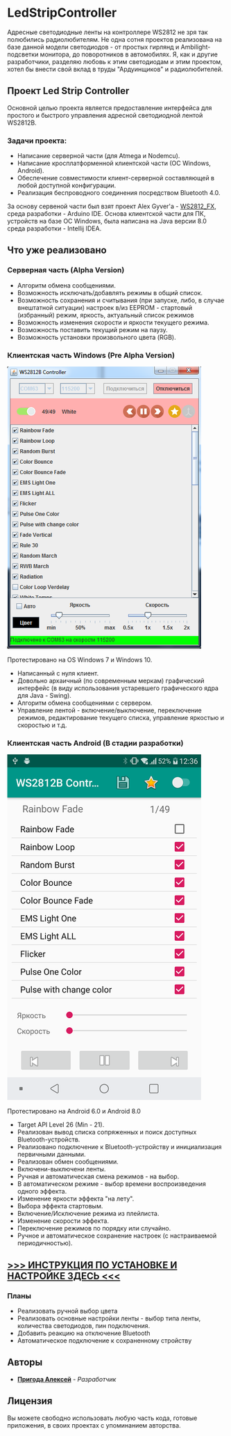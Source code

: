 # LedStripController
Адресные светодиодные ленты на контроллере WS2812 не зря так полюбились радиолюбителям. Не одна сотня проектов реализована
на базе данной модели светодиодов - от простых гирлянд и Ambilight-подсветки монитора, до поворотников в автомобилях. 
Я, как и другие разработчики, разделяю любовь к этим светодиодам и этим проектом, хотел бы внести свой вклад в труды "Ардуинщиков" и радиолюбителей.

## Проект Led Strip Controller
Основной целью проекта является предоставление интерфейса для простого и быстрого управления адресной светодиодной лентой WS2812B.

### Задачи проекта:
* Написание серверной части (для Atmega и Nodemcu).
* Написание кросплатформенной клиентской части (ОС Windows, Android).
* Обеспечение совместимости клиент-серверной составляющей в любой доступной конфигурации.
* Реализация беспроводного соединения посредством Bluetooth 4.0.

За основу сервеной части был взят проект Alex Gyver'a - [WS2812_FX](https://github.com/AlexGyver/WS2812_FX), среда разработки - Arduino IDE.
Основа клиентской части для ПК, устройств на базе ОС Windows, была написана на Java версии 8.0 среда разработки - Intellij IDEA.

## Что уже реализовано
### Серверная часть (Alpha Version)
* Алгоритм обмена сообщениями.
* Возможность исключать/добавлять режимы в общий список.
* Возможность сохранения и считывания (при запуске, либо, в случае внештатной ситуации) настроек в/из EEPROM - стартовый (избранный) режим, яркость, актуальный список режимов
* Возможность изменения скорости и яркости текущего режима.
* Возможность поставить текущий режим на паузу.
* Возможность установки произвольного цвета (RGB).

### Клиентская часть Windows (Pre Alpha Version)

![alt text](https://github.com/Guha5277/LedStripController/blob/master/win7.png)

Протестировано на OS Windows 7 и Windows 10.      

* Написанный с нуля клиент.
* Довольно архаичный (по современным меркам) графический интерфейс (в виду использования устаревшего графического ядра для Java - Swing).
* Алгоритм обмена сообщениями с сервером.
* Управление лентой - включение/выключение, переключение режимов, редактирование текущего списка, управление яркостью и скоростью и т.д.


### Клиентская часть Android (В стадии разработки)
![alt text](https://github.com/Guha5277/LedStripController/blob/master/android.png)

Протестировано на Android 6.0 и Android 8.0
* Target API Level 26 (Min - 21).
* Реализован вывод списка сопряженных и поиск доступных Bluetooth-устройств.
* Реализовано подключение к Bluetooth-устройству и инициализация первичными данными.
* Реализован обмен сообщениями.
* Включени-выключени ленты.
* Ручная и автоматическая смена режимов - на выбор.
* В автоматическом режиме - выбор времени воспроизведения одного эффекта.
* Изменение яркости эффекта "на лету".
* Выбора эффекта стартовым.
* Включение/Исключение режима из плейлиста.
* Изменение скорости эффекта.
* Переключение режимов по порядку или случайно.
* Ручное и автоматическое сохранение настроек (с настраиваемой периодичностью).

## [>>> ИНСТРУКЦИЯ ПО УСТАНОВКЕ И НАСТРОЙКЕ ЗДЕСЬ <<<](https://github.com/Guha5277/LedStripController/blob/master/InstallationGuide.md)

### Планы
* Реализовать ручной выбор цвета
* Реализовать основные настройки ленты - выбор типа ленты, количества светодиодов, пин подключения.
* Добавить реакцию на отключение Bluetooth 
* Автоматическое подключение к сохраненному стройству

## Авторы
* **[Пригода Алексей](https://vk.com/guhasan)** - *Разработчик*

## Лицензия
Вы можете свободно использовать любую часть кода, готовые приложения, в своих проектах с упоминанием авторства.
